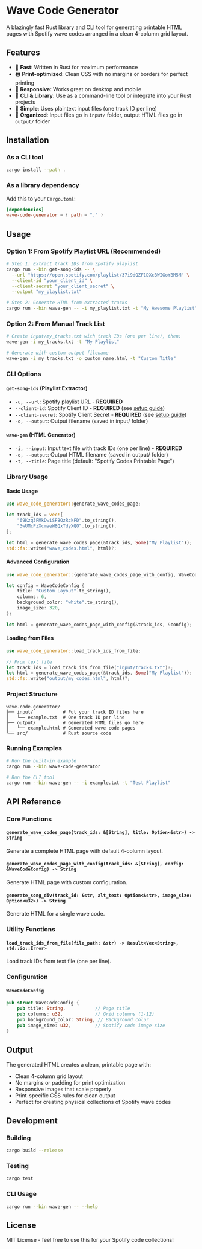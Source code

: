 # Wave Code Generator

A blazingly fast Rust library and CLI tool for generating printable HTML pages with Spotify wave codes arranged in a clean 4-column grid layout.

## Features

- 🚀 **Fast**: Written in Rust for maximum performance
- 🖨️ **Print-optimized**: Clean CSS with no margins or borders for perfect printing
- 📱 **Responsive**: Works great on desktop and mobile
- 🔧 **CLI & Library**: Use as a command-line tool or integrate into your Rust projects
- 📄 **Simple**: Uses plaintext input files (one track ID per line)
- 📁 **Organized**: Input files go in `input/` folder, output HTML files go in `output/` folder

## Installation

### As a CLI tool
```bash
cargo install --path .
```

### As a library dependency
Add this to your `Cargo.toml`:
```toml
[dependencies]
wave-code-generator = { path = "." }
```

## Usage

### Option 1: From Spotify Playlist URL (Recommended)

```bash
# Step 1: Extract track IDs from Spotify playlist
cargo run --bin get-song-ids -- \
  --url "https://open.spotify.com/playlist/37i9dQZF1DXcBWIGoYBM5M" \
  --client-id "your_client_id" \
  --client-secret "your_client_secret" \
  --output "my_playlist.txt"

# Step 2: Generate HTML from extracted tracks
cargo run --bin wave-gen -- -i my_playlist.txt -t "My Awesome Playlist"
```

### Option 2: From Manual Track List

```bash
# Create input/my_tracks.txt with track IDs (one per line), then:
wave-gen -i my_tracks.txt -t "My Playlist"

# Generate with custom output filename
wave-gen -i my_tracks.txt -o custom_name.html -t "Custom Title"
```

### CLI Options

#### `get-song-ids` (Playlist Extractor)
- `-u, --url`: Spotify playlist URL - **REQUIRED**
- `--client-id`: Spotify Client ID - **REQUIRED** (see [setup guide](spotify_setup.md))
- `--client-secret`: Spotify Client Secret - **REQUIRED** (see [setup guide](spotify_setup.md))
- `-o, --output`: Output filename (saved in input/ folder)

#### `wave-gen` (HTML Generator)
- `-i, --input`: Input text file with track IDs (one per line) - **REQUIRED**
- `-o, --output`: Output HTML filename (saved in output/ folder)
- `-t, --title`: Page title (default: "Spotify Codes Printable Page")

### Library Usage

#### Basic Usage
```rust
use wave_code_generator::generate_wave_codes_page;

let track_ids = vec![
    "69Kzq3FMkDwiSFBQzRckFD".to_string(),
    "3wUMcPzXcmaeW8QxTdyXQO".to_string(),
];

let html = generate_wave_codes_page(&track_ids, Some("My Playlist"));
std::fs::write("wave_codes.html", html)?;
```

#### Advanced Configuration
```rust
use wave_code_generator::{generate_wave_codes_page_with_config, WaveCodeConfig};

let config = WaveCodeConfig {
    title: "Custom Layout".to_string(),
    columns: 6,
    background_color: "white".to_string(),
    image_size: 320,
};

let html = generate_wave_codes_page_with_config(&track_ids, &config);
```

#### Loading from Files
```rust
use wave_code_generator::load_track_ids_from_file;

// From text file
let track_ids = load_track_ids_from_file("input/tracks.txt")?;
let html = generate_wave_codes_page(&track_ids, Some("My Playlist"));
std::fs::write("output/my_codes.html", html)?;
```

### Project Structure

```
wave-code-generator/
├── input/           # Put your track ID files here
│   └── example.txt  # One track ID per line
├── output/          # Generated HTML files go here
│   └── example.html # Generated wave code pages
└── src/             # Rust source code
```

### Running Examples

```bash
# Run the built-in example
cargo run --bin wave-code-generator

# Run the CLI tool
cargo run --bin wave-gen -- -i example.txt -t "Test Playlist"
```

## API Reference

### Core Functions

#### `generate_wave_codes_page(track_ids: &[String], title: Option<&str>) -> String`
Generate a complete HTML page with default 4-column layout.

#### `generate_wave_codes_page_with_config(track_ids: &[String], config: &WaveCodeConfig) -> String`  
Generate HTML page with custom configuration.

#### `generate_song_div(track_id: &str, alt_text: Option<&str>, image_size: Option<u32>) -> String`
Generate HTML for a single wave code.

### Utility Functions

#### `load_track_ids_from_file(file_path: &str) -> Result<Vec<String>, std::io::Error>`
Load track IDs from text file (one per line).

### Configuration

#### `WaveCodeConfig`
```rust
pub struct WaveCodeConfig {
    pub title: String,           // Page title
    pub columns: u32,            // Grid columns (1-12)
    pub background_color: String, // Background color
    pub image_size: u32,         // Spotify code image size
}
```

## Output

The generated HTML creates a clean, printable page with:
- Clean 4-column grid layout
- No margins or padding for print optimization  
- Responsive images that scale properly
- Print-specific CSS rules for clean output
- Perfect for creating physical collections of Spotify wave codes

## Development

### Building
```bash
cargo build --release
```

### Testing
```bash
cargo test
```

### CLI Usage
```bash
cargo run --bin wave-gen -- --help
```

## License

MIT License - feel free to use this for your Spotify code collections!

